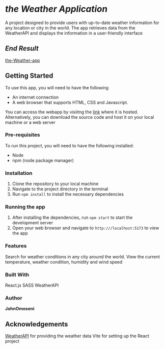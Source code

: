 # _the Weather Application_

A project designed to provide users with up-to-date weather information for any location or city in the world. The app retrieves data from the WeatherAPI and displays the information in a user-friendly interface

## _End Result_

[the-Weather-app](https://weatherapp-ashen-six.vercel.app)

## Getting Started

To use this app, you will need to have the following

- An internet connection
- A web browser that supports HTML, CSS and Javascript.

You can access the webapp by visiitng the [link](https://weatherapp-ashen-six.vercel.app) where it is hosted. Alternatively, you can download the source code and host it on your local machine or a web server

### Pre-requisites

To run this project, you will need to have the following installed:

- Node
- npm (node package manager)

### Installation

1. Clone the repository to your local machine
2. Navigate to the project directory in the terminal
3. Run `npm install` to install the necessary dependencies

### Running the app

1. After installing the dependencies, run `npm start` to start the development server
2. Open your web browser and navigate to `http:///localhost:5173` to view the app

### Features

Search for weather conditions in any city around the world.
View the current temperature, weather condition, humidity and wind speed

### Built With

React.js
SASS
WeatherAPI

### Author

**JohnOmoseni**

## Acknowledgements

[WeatherAPI](http://api.weatherapi.com/) for providing the weather data
Vite for setting up the React project
